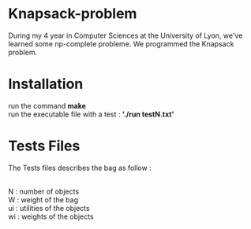 # Knapsack-problem
During my 4 year in Computer Sciences at the University of Lyon, we've learned some np-complete probleme. We programmed the Knapsack problem.

# Installation
run the command  <b>make </b> <br>
run the executable file with a test :  <b>'./run testN.txt'</b>

# Tests Files
The Tests files describes the bag as follow : <br><br>

N : number of objects<br>
W : weight of the bag<br>
ui : utilities of the objects <br>
wi : weights of the objects

